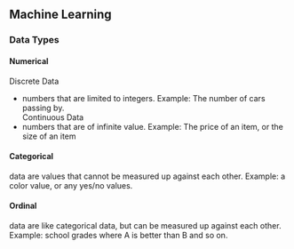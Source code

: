 ## Machine Learning

### Data Types
#### Numerical
Discrete Data
- numbers that are limited to integers. Example: The number of cars passing by.<br />
Continuous Data
- numbers that are of infinite value. Example: The price of an item, or the size of an item
#### Categorical
data are values that cannot be measured up against each other. Example: a color value, or any yes/no values.
#### Ordinal
data are like categorical data, but can be measured up against each other. Example: school grades where A is better than B and so on.